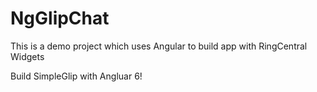 # NgGlipChat
This is a demo project which uses Angular to build app with RingCentral Widgets

Build SimpleGlip with Angluar 6!

